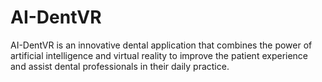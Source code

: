 # AI-DentVR
AI-DentVR is an innovative dental application that combines the power of artificial intelligence and virtual reality to improve the patient experience and assist dental professionals in their daily practice. 
